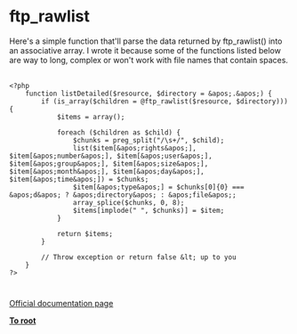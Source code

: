 # ftp_rawlist



Here&apos;s a simple function that&apos;ll parse the data returned by ftp_rawlist() into an associative array. I wrote it because some of the functions listed below are way to long, complex or won&apos;t work with file names that contain spaces.<br><br>

```
<?php
    function listDetailed($resource, $directory = &apos;.&apos;) {
        if (is_array($children = @ftp_rawlist($resource, $directory))) {
            $items = array();

            foreach ($children as $child) {
                $chunks = preg_split("/\s+/", $child);
                list($item[&apos;rights&apos;], $item[&apos;number&apos;], $item[&apos;user&apos;], $item[&apos;group&apos;], $item[&apos;size&apos;], $item[&apos;month&apos;], $item[&apos;day&apos;], $item[&apos;time&apos;]) = $chunks;
                $item[&apos;type&apos;] = $chunks[0]{0} === &apos;d&apos; ? &apos;directory&apos; : &apos;file&apos;;
                array_splice($chunks, 0, 8);
                $items[implode(" ", $chunks)] = $item;
            }

            return $items;
        }

        // Throw exception or return false &lt; up to you
    }
?>
```
  

#

[Official documentation page](https://www.php.net/manual/en/function.ftp-rawlist.php)

**[To root](/README.md)**